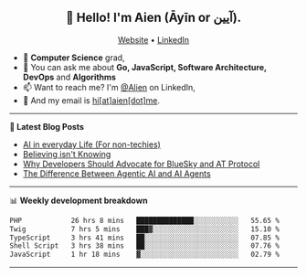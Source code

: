 <h2 align="center">👋 Hello! I'm Aien (Āyīn or آیین).</h2>
<p align="center">
  <a href="https://www.aien.me">Website</a> •
  <a href="https://www.linkedin.com/in/aiensaidi/">LinkedIn</a>
</p>


- 🌱 **Computer Science** grad,
- 💬 You can ask me about **Go, JavaScript, Software Architecture, DevOps** and **Algorithms**
- 📫 Want to reach me? I'm [@Alien](https://www.linkedin.com/in/aiensaidi/) on LinkedIn,
- 📧 And my email is [hi[at]aien[dot]me](mailto:hi@aien.me).

-------

**📝 Latest Blog Posts**

<!-- BLOG-POST-LIST:START -->
- [AI in everyday Life (For non-techies)](https://aien.me/ai-in-everyday-life-for-non-techies/)
- [Believing isn't Knowing](https://aien.me/believing-isnt-knowing/)
- [Why Developers Should Advocate for BlueSky and AT Protocol](https://aien.me/why-developers-should-advocate-for-bluesky-and-at-protocol/)
- [The Difference Between Agentic AI and AI Agents](https://aien.me/the-difference-between-agentic-ai-and-ai-agents/)
<!-- BLOG-POST-LIST:END -->

-------

📊 **Weekly development breakdown**
<!--START_SECTION:waka-->

```txt
PHP            26 hrs 8 mins   ██████████████░░░░░░░░░░░   55.65 %
Twig           7 hrs 5 mins    ███▓░░░░░░░░░░░░░░░░░░░░░   15.10 %
TypeScript     3 hrs 41 mins   ██░░░░░░░░░░░░░░░░░░░░░░░   07.85 %
Shell Script   3 hrs 38 mins   ██░░░░░░░░░░░░░░░░░░░░░░░   07.76 %
JavaScript     1 hr 18 mins    ▓░░░░░░░░░░░░░░░░░░░░░░░░   02.79 %
```

<!--END_SECTION:waka-->

-------
